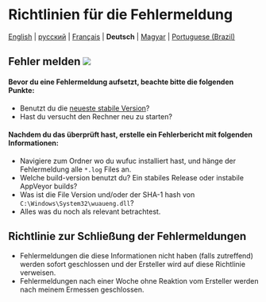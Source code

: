 ﻿# Richtlinien für die Fehlermeldung

[English](CONTRIBUTING.md) | [русский](CONTRIBUTING.ru-RU.md) | [Français](CONTRIBUTING.fr-FR.md) | **Deutsch**  | [Magyar](CONTRIBUTING.hu-HU.md) | [Portuguese (Brazil)](CONTRIBUTING.pt-BR.md)

## Fehler melden [![](https://isitmaintained.com/badge/resolution/zeffy/wufuc.svg)](https://isitmaintained.com/project/zeffy/wufuc)

#### Bevor du eine Fehlermeldung aufsetzt, beachte bitte die folgenden Punkte:

- Benutzt du die [neueste stabile Version](../../releases/latest)?
- Hast du versucht den Rechner neu zu starten?

#### Nachdem du das überprüft hast, erstelle ein Fehlerbericht mit folgenden Informationen:

- Navigiere zum Ordner wo du wufuc installiert hast, und hänge der Fehlermeldung alle `*.log` Files an.
- Welche build-version benutzt du? Ein stabiles Release oder instabile AppVeyor builds?
- Was ist die File Version und/oder der SHA-1 hash von `C:\Windows\System32\wuaueng.dll`?
- Alles was du noch als relevant betrachtest.

## Richtlinie zur Schließung der Fehlermeldungen

- Fehlermeldungen die diese Informationen nicht haben (falls zutreffend) werden sofort geschlossen und der Ersteller wird auf diese Richtlinie verweisen.
- Fehlermeldungen nach einer Woche ohne Reaktion vom Ersteller werden nach meinem Ermessen geschlossen.
